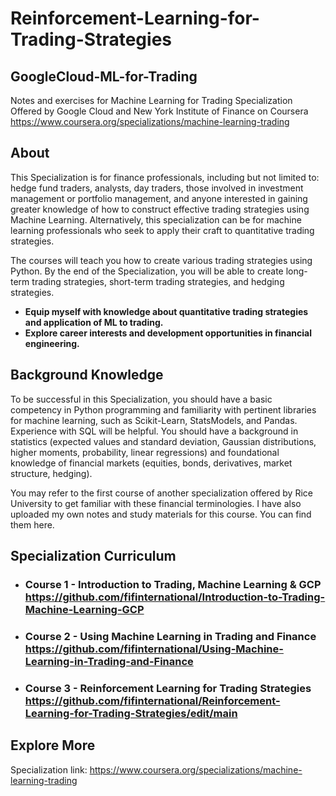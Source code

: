# Reinforcement-Learning-for-Trading-Strategies
## GoogleCloud-ML-for-Trading
Notes and exercises for Machine Learning for Trading Specialization Offered by Google Cloud and New York Institute of Finance on Coursera https://www.coursera.org/specializations/machine-learning-trading

## About
This Specialization is for finance professionals, including but not limited to: hedge fund traders, analysts, day traders, those involved in investment management or portfolio management, and anyone interested in gaining greater knowledge of how to construct effective trading strategies using Machine Learning. Alternatively, this specialization can be for machine learning professionals who seek to apply their craft to quantitative trading strategies.

The courses will teach you how to create various trading strategies using Python. By the end of the Specialization, you will be able to create long-term trading strategies, short-term trading strategies, and hedging strategies.

+ **Equip myself with knowledge about quantitative trading strategies and application of ML to trading.**
+ **Explore career interests and development opportunities in financial engineering.**

## Background Knowledge
To be successful in this Specialization, you should have a basic competency in Python programming and familiarity with pertinent libraries for machine learning, such as Scikit-Learn, StatsModels, and Pandas. Experience with SQL will be helpful. You should have a background in statistics (expected values and standard deviation, Gaussian distributions, higher moments, probability, linear regressions) and foundational knowledge of financial markets (equities, bonds, derivatives, market structure, hedging).

You may refer to the first course of another specialization offered by Rice University to get familiar with these financial terminologies. I have also uploaded my own notes and study materials for this course. You can find them here.

## Specialization Curriculum
+ ### Course 1 - Introduction to Trading, Machine Learning & GCP https://github.com/fifinternational/Introduction-to-Trading-Machine-Learning-GCP ###
+ ### Course 2 - Using Machine Learning in Trading and Finance https://github.com/fifinternational/Using-Machine-Learning-in-Trading-and-Finance ###
+ ### Course 3 - Reinforcement Learning for Trading Strategies https://github.com/fifinternational/Reinforcement-Learning-for-Trading-Strategies/edit/main ###
  
## Explore More
Specialization link: https://www.coursera.org/specializations/machine-learning-trading
